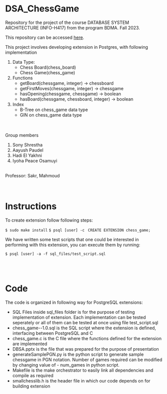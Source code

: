 # DSA_ChessGame
Repository for the project of the course DATABASE SYSTEM ARCHITECTURE (INFO-H417) from the program BDMA. Fall 2023.

This repository can be accessed [here](https://github.com/SonyShrestha/DSA_ChessGame).

This project involves developing extension in Postgres, with following implementation 
1. Data Type:  
    - Chess Board(chess_board)
    - Chess Game(chess_game)
2. Functions
    - getBoard(chessgame, integer) -> chessboard 
    - getFirstMoves(chessgame, integer) -> chessgame
    - hasOpening(chessgame, chessgame) -> boolean
    - hasBoard(chessgame, chessboard, integer) -> boolean
3. Index 
    - B-Tree on chess_game data type
    - GIN on chess_game data type

<br /><br />
Group members
1. Sony Shrestha
2. Aayush Paudel 
3. Hadi El Yakhni
4. Iyoha Peace Osamuyi

<br />
Professor: Sakr, Mahmoud
<br />
<br />
<br />

# Instructions

To create extension follow following steps: 

``$ sudo make install``
``$ psql [user] -c ``
``CREATE EXTENSION chess_game;``

We have written some test scripts that one could be interested in performing with this extension, you can execute them by running:

``$ psql [user] -a -f sql_files/test_script.sql``

<br /><br />
# Code
The code is organized in following way for PostgreSQL extensions:

- SQL Files inside sql_files folder is for the purpose of testing implementation of extension. Each implementation can be tested seperately or all of them can be tested at once using file test_script.sql
- chess_game--1.0.sql is the SQL script where the extension is defined, interfacing between PostgreSQL and C
- chess_game.c is the C file where the functions defined for the extension are implemented
- DBSA.pptx is the file that was prepared for the purpose of presentation
- generateSamplePGN.py is the python script to generate sample chessgame in PGN notation. Number of games required can be modified by changing value of - num_games in python script.
- Makefile is the make orchestrator to easily link all dependencies and compile as required
- smallchesslib.h is the header file in which our code depends on for building extension
